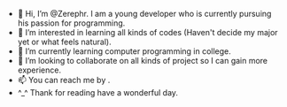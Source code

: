 - 👋 Hi, I’m @Zerephr. I am  a young developer who is currently pursuing his passion for programming.
- 👀 I’m interested in learning all kinds of codes (Haven't decide my major yet or what feels natural).
- 🌱 I’m currently learning computer programming in college.
- 💞️ I’m looking to collaborate on all kinds of project so I can gain more experience.
- 📫 You can reach me by .
-  ^_^ Thank for reading have a wonderful day.

<!---
Zerephr/Zerephr is a ✨ special ✨ repository because its `README.md` (this file) appears on your GitHub profile.
You can click the Preview link to take a look at your changes.
--->
